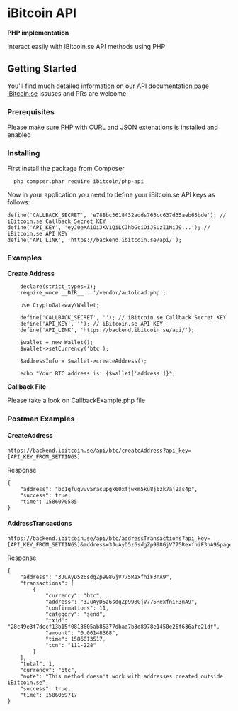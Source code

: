 # iBitcoin API
**PHP implementation**

Interact easily with iBitcoin.se API methods using PHP

## Getting Started

You'll find much detailed information on our API documentation page [iBitcoin.se](https://ibitcoin.se/api)
Issuses and PRs are welcome

### Prerequisites

Please make sure PHP with CURL and JSON extenations is installed and enabled

### Installing

First install the package from Composer

      php compser.phar require ibitcoin/php-api

Now in your application you need to define your iBitcoin.se API keys as follows:

    define('CALLBACK_SECRET', 'e788bc3618432adds765cc637d35aeb65bde'); // iBitcoin.se Callback Secret KEY
    define('API_KEY', 'eyJ0eXAiOiJKV1QiLCJhbGciOiJSUzI1NiJ9...'); // iBitcoin.se API KEY
    define('API_LINK', 'https://backend.ibitcoin.se/api/');

### Examples

**Create Address**

        declare(strict_types=1);
        require_once __DIR__ . '/vendor/autoload.php';
        
        use CryptoGateway\Wallet;
        
        define('CALLBACK_SECRET', ''); // iBitcoin.se Callback Secret KEY
        define('API_KEY', ''); // iBitcoin.se API KEY
        define('API_LINK', 'https://backend.ibitcoin.se/api/');
        
        $wallet = new Wallet();
        $wallet->setCurrency('btc');
        
        $addressInfo = $wallet->createAddress();
        
        echo "Your BTC address is: {$wallet['address']}";
        
        
        
        
**Callback File** 

Please take a look on CallbackExample.php file


### Postman Examples

#### CreateAddress

```
https://backend.ibitcoin.se/api/btc/createAddress?api_key=[API_KEY_FROM_SETTINGS]
```

Response

    {
        "address": "bc1qfuqvvv5racupgk60xfjwkm5ku8j6zk7aj2as4p",
        "success": true,
        "time": 1586070585
    }

#### AddressTransactions

```
https://backend.ibitcoin.se/api/btc/addressTransactions?api_key=[API_KEY_FROM_SETTINGS]&address=3JuAyD5z6sdgZp998GjV775RexfniF3nA9&page=1
```

Response

    {
        "address": "3JuAyD5z6sdgZp998GjV775RexfniF3nA9",
        "transactions": [
            {
                "currency": "btc",
                "address": "3JuAyD5z6sdgZp998GjV775RexfniF3nA9",
                "confirmations": 11,
                "category": "send",
                "txid": "28c49e3f7decf13b15f0813605ab85377dbad7b3d8978e1450e26f636afe21df",
                "amount": "0.00148368",
                "time": 1586013517,
                "tcn": "111-228"
            }
        ],
        "total": 1,
        "currency": "btc",
        "note": "This method doesn't work with addresses created outside iBitcoin.se",
        "success": true,
        "time": 1586069717
    }